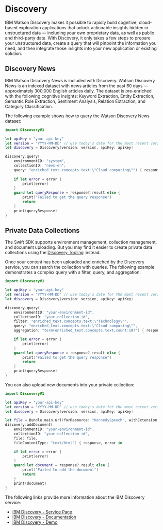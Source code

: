 # Discovery

IBM Watson Discovery makes it possible to rapidly build cognitive, cloud-based exploration applications that unlock actionable insights hidden in unstructured data — including your own proprietary data, as well as public and third-party data. With Discovery, it only takes a few steps to prepare your unstructured data, create a query that will pinpoint the information you need, and then integrate those insights into your new application or existing solution.

## Discovery News

IBM Watson Discovery News is included with Discovery. Watson Discovery News is an indexed dataset with news articles from the past 60 days — approximately 300,000 English articles daily. The dataset is pre-enriched with the following cognitive insights: Keyword Extraction, Entity Extraction, Semantic Role Extraction, Sentiment Analysis, Relation Extraction, and Category Classification.

The following example shows how to query the Watson Discovery News dataset:

```swift
import DiscoveryV1

let apiKey = "your-api-key"
let version = "YYYY-MM-DD" // use today's date for the most recent version
let discovery = Discovery(version: version, apiKey: apiKey)

discovery.query(
    environmentID: "system",
    collectionID: "news-en",
    query: "enriched_text.concepts.text:\"Cloud computing\"") { response, error in
    
    if let error = error {
        print(error)
    }
    guard let queryResponse = response?.result else {
        print("Failed to get the query response")
        return
    }
    print(queryResponse)
}
```

## Private Data Collections

The Swift SDK supports environment management, collection management, and document uploading. But you may find it easier to create private data collections using the [Discovery Tooling](https://console.bluemix.net/docs/services/discovery/getting-started-tool.html#getting-started-with-the-tooling) instead.

Once your content has been uploaded and enriched by the Discovery service, you can search the collection with queries. The following example demonstrates a complex query with a filter, query, and aggregation:

```swift
import DiscoveryV1

let apiKey = "your-api-key"
let version = "YYYY-MM-DD" // use today's date for the most recent version
let discovery = Discovery(version: version, apiKey: apiKey)

discovery.query(
    environmentID: "your-environment-id",
    collectionID: "your-collection-id",
    filter: "enriched_text.concepts.text:\"Technology\"",
    query: "enriched_text.concepts.text:\"Cloud computing\"",
    aggregation: "term(enriched_text.concepts.text,count:10)") { response, error in

    if let error = error {
        print(error)
    }
    guard let queryResponse = response?.result else {
        print("Failed to get the query response")
        return
    }
    print(queryResponse)
}
```

You can also upload new documents into your private collection:

```swift
import DiscoveryV1

let apiKey = "your-api-key"
let version = "YYYY-MM-DD" // use today's date for the most recent version
let discovery = Discovery(version: version, apiKey: apiKey)

let file = Bundle.main.url(forResource: "KennedySpeech", withExtension: "html")!
discovery.addDocument(
    environmentID: "your-environment-id",
    collectionID: "your-collection-id",
    file: file,
    fileContentType: "text/html") { response, error in

    if let error = error {
        print(error)
    }
    guard let document = response?.result else {
        print("Failed to add the document")
        return
    }
    print(document)
}
```

The following links provide more information about the IBM Discovery service:

* [IBM Discovery - Service Page](https://www.ibm.com/watson/services/discovery/)
* [IBM Discovery - Documentation](https://console.bluemix.net/docs/services/discovery/index.html)
* [IBM Discovery - Demo](https://discovery-news-demo.ng.bluemix.net/)
